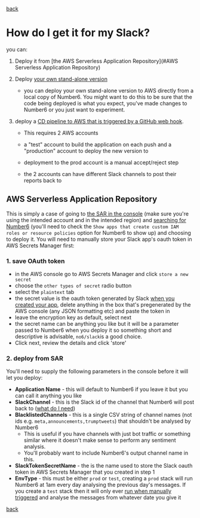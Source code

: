 [back](./)

# How do I get it for my Slack?

you can:

1. Deploy it from [the AWS Serverless Application Repository](#AWS Serverless Application Repository)

2. Deploy [your own stand-alone version](./stand_alone.md)

   - you can deploy your own stand-alone version to AWS directly from a local copy of Number6. You might want to do this to be sure that the code being deployed is what you expect, you've made changes to Number6 or you just want to experiment.

3. deploy a [CD pipeline to AWS that is triggered by a GitHub web hook](./pipeline_deployment.md). 

   - This requires 2 AWS accounts

   - a "test" account to build the application on each push and a "production" account to deploy the new version to

   - deployment to the prod account is a manual accept/reject step

   - the 2 accounts can have different Slack channels to post their reports back to

     

## AWS Serverless Application Repository

This is simply a case of going to [the SAR in the console](https://aws.amazon.com/serverless/serverlessrepo/) (make sure you're using the intended account and in the intended region) and [searching for Number6](https://eu-west-1.console.aws.amazon.com/lambda/home?region=eu-west-1#/create/app?applicationId=arn:aws:serverlessrepo:eu-west-1:805721357281:applications/Number6) (you'll need to check the `Show apps that create custom IAM roles or resource policies` option for Number6 to show up) and choosing to deploy it. You will need to manually store your Slack app's oauth token in AWS Secrets Manager first:

### 1. save OAuth token

- in the AWS console go to AWS Secrets Manager and click `store a new secret`
- choose the `other types of secret` radio button
- select the `plaintext` tab
- the secret value is the oauth token generated by Slack [when you created your app](./what_do_i_need.md), delete anything in the box that's pregenerated by the AWS console (any JSON formatting etc) and paste the token in
- leave the encryption key as default, select next
- the secret name can be anything you like but it will be a parameter passed to Number6 when you deploy it so something short and descriptive is advisable, `no6/slack`is a good choice.
- Click next, review the details and click 'store'

### 2. deploy from SAR

You'll need to supply the following parameters in the console before it will let you deploy:

- **Application Name** - this will default to Number6 if you leave it but you can call it anything you like
- **SlackChannel** - this is the Slack id of the channel that Number6 will post back to ([what do I need](./what_do_i_need.md))
- **BlacklistedChannels** - this is a single CSV string of channel names (not ids e.g. `meta,announcements,trumptweets`) that shouldn't be analysed by Number6
  - This is useful if you have channels with just bot traffic or something similar where it doesn't make sense to perform any sentiment analysis. 
  - You'll probably want to include Number6's output channel name in this.
- **SlackTokenSecretName** - the is the name used to store the Slack oauth token in AWS Secrets Manager that you created in step 1
- **EnvType** - this must be either `prod` or `test`, creating a `prod` stack will run Number6 at 1am every day analysing the previous day's messages. If you create a `test` stack then it will only ever [run when manually triggered](./how_do_i_test_it.md) and analyse the messages from whatever date you give it

[back](./)